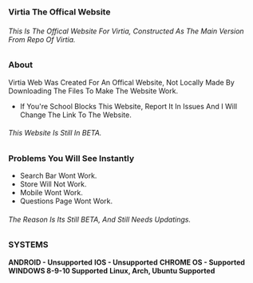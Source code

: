 ### Virtia The Offical Website
###### This Is The Offical Website For Virtia, Constructed As The Main Version From Repo Of Virtia.

### About
Virtia Web Was Created For An Offical Website, Not Locally Made By Downloading The Files To Make The Website Work.
* If You're School Blocks This Website, Report It In Issues And I Will Change The Link To The Website.
###### This Website Is Still In BETA.

### Problems You Will See Instantly
* Search Bar Wont Work.
* Store Will Not Work.
* Mobile Wont Work.
* Questions Page Wont Work.

###### The Reason Is Its Still BETA, And Still Needs Updatings.

### SYSTEMS

__ANDROID - Unsupported__
__IOS - Unsupported__
__CHROME OS - Supported__
__WINDOWS 8-9-10 Supported__
__Linux, Arch, Ubuntu Supported__

#
